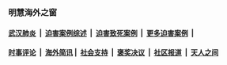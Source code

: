 
### 明慧海外之窗

####  [武汉肺炎](indexes/365.md?t=02130800) &nbsp;|&nbsp;  [迫害案例综述](indexes/328.md?t=02130800) &nbsp;|&nbsp; [迫害致死案例](indexes/277.md?t=02130800)  &nbsp;|&nbsp; [更多迫害案例](indexes/81.md?t=02130800)  &nbsp;|&nbsp; 
####  [时事评论](indexes/19.md?t=02130800) &nbsp;|&nbsp; [海外简讯](indexes/245.md?t=02130800)&nbsp;|&nbsp;  [社会支持](indexes/140.md?t=02130800) &nbsp;|&nbsp; [褒奖决议](indexes/282.md?t=02130800) &nbsp;|&nbsp; [社区报道](indexes/91.md?t=02130800)  &nbsp;|&nbsp; [天人之间](indexes/78.md?t=02130800) 

